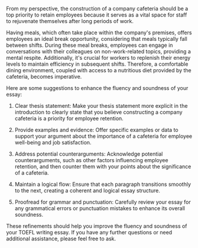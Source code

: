 From my perspective, the construction of a company cafeteria should be a top priority to retain employees because it serves as a vital space for staff to rejuvenate themselves after long periods of work.

Having meals, which often take place within the company's premises, offers employees an ideal break opportunity, considering that meals typically fall between shifts. During these meal breaks, employees can engage in conversations with their colleagues on non-work-related topics, providing a mental respite. Additionally, it's crucial for workers to replenish their energy levels to maintain efficiency in subsequent shifts. Therefore, a comfortable dining environment, coupled with access to a nutritious diet provided by the cafeteria, becomes imperative.

Here are some suggestions to enhance the fluency and soundness of your essay:

1. Clear thesis statement: Make your thesis statement more explicit in the introduction to clearly state that you believe constructing a company cafeteria is a priority for employee retention.

2. Provide examples and evidence: Offer specific examples or data to support your argument about the importance of a cafeteria for employee well-being and job satisfaction.

3. Address potential counterarguments: Acknowledge potential counterarguments, such as other factors influencing employee retention, and then counter them with your points about the significance of a cafeteria.

4. Maintain a logical flow: Ensure that each paragraph transitions smoothly to the next, creating a coherent and logical essay structure.

5. Proofread for grammar and punctuation: Carefully review your essay for any grammatical errors or punctuation mistakes to enhance its overall soundness.

These refinements should help you improve the fluency and soundness of your TOEFL writing essay. If you have any further questions or need additional assistance, please feel free to ask.